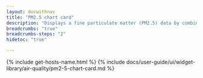 ```yaml
---
layout: docwithnav
title: "PM2.5 chart card"
description: "Displays a fine particulate matter (PM2.5) data by combining the latest and aggregated values with an optional simplified chart."
breadcrumbs: "true"
breadcrumbs-steps: "2"
hidetoc: "true"

---
```

{% include get-hosts-name.html %}
{% include docs/user-guide/ui/widget-library/air-quality/pm2-5-chart-card.md %}
